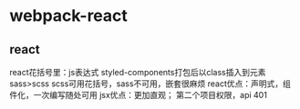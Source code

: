 # webpack-react

## react
react花括号里：js表达式
styled-components打包后以class插入到元素
sass>scss scss可用花括号，sass不可用，嵌套很麻烦
react优点：声明式，组件化，一次编写随处可用
jsx优点：更加直观；
第二个项目权限，api 401
